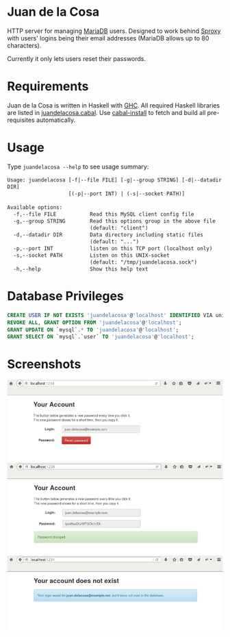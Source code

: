 Juan de la Cosa
===============

HTTP server for managing [MariaDB](http://mariadb.org/) users.
Designed to work behind [Sproxy](http://hackage.haskell.org/package/sproxy2)
with users' logins being their email addresses
(MariaDB allows up to 80 characters).

Currently it only lets users reset their passwords.

Requirements
============
Juan de la Cosa is written in Haskell with [GHC](http://www.haskell.org/ghc/).
All required Haskell libraries are listed in [juandelacosa.cabal](juandelacosa.cabal).
Use [cabal-install](http://www.haskell.org/haskellwiki/Cabal-Install)
to fetch and build all pre-requisites automatically.


Usage
=====
Type `juandelacosa --help` to see usage summary:

    Usage: juandelacosa [-f|--file FILE] [-g|--group STRING] [-d|--datadir DIR]
                        [(-p|--port INT) | (-s|--socket PATH)]

    Available options:
      -f,--file FILE           Read this MySQL client config file
      -g,--group STRING        Read this options group in the above file
                               (default: "client")
      -d,--datadir DIR         Data directory including static files
                               (default: "...")
      -p,--port INT            listen on this TCP port (localhost only)
      -s,--socket PATH         Listen on this UNIX-socket
                               (default: "/tmp/juandelacosa.sock")
      -h,--help                Show this help text


Database Privileges
===================

```sql
CREATE USER IF NOT EXISTS 'juandelacosa'@'localhost' IDENTIFIED VIA unix_socket;
REVOKE ALL, GRANT OPTION FROM 'juandelacosa'@'localhost';
GRANT UPDATE ON `mysql`.* TO 'juandelacosa'@'localhost';
GRANT SELECT ON `mysql`.`user` TO 'juandelacosa'@'localhost';
```

Screenshots
===========
![Reset Password](./screenshots/resetpassword.png)
![Password Changed](./screenshots/passwordchanged.png)
![No Account](./screenshots/noaccout.png)

